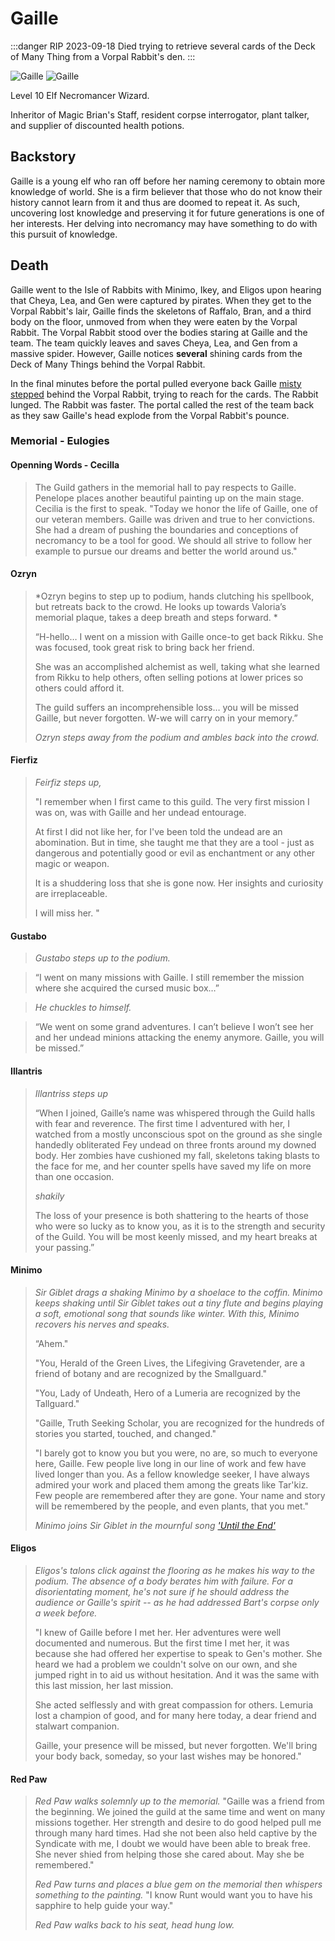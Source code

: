 # Gaille

:::danger RIP 2023-09-18
Died trying to retrieve several cards of the Deck of Many Thing from a Vorpal Rabbit's den. 
:::

![Gaille](/img/players/Gaille.png#gh-light-mode-only)
![Gaille](/img/players/Gaille_undead.png#gh-dark-mode-only)

Level 10 Elf Necromancer Wizard.

Inheritor of Magic Brian's Staff, resident corpse interrogator, plant talker, and supplier of discounted health potions.

## Backstory
Gaille is a young elf who ran off before her naming ceremony to obtain more knowledge of world. She is a firm believer that those who do not know their history cannot learn from it and thus are doomed to repeat it. As such, uncovering lost knowledge and preserving it for future generations is one of her interests. Her delving into necromancy may have something to do with this pursuit of knowledge.

## Death
Gaille went to the Isle of Rabbits with Minimo, Ikey, and Eligos upon hearing that Cheya, Lea, and Gen were captured by pirates. When they get to the Vorpal Rabbit's lair, Gaille finds the skeletons of Raffalo, Bran, and a third body on the floor, unmoved from when they were eaten by the Vorpal Rabbit. The Vorpal Rabbit stood over the bodies staring at Gaille and the team. The team quickly leaves and saves Cheya, Lea, and Gen from a massive spider. However, Gaille notices **several** shining cards from the Deck of Many Things behind the Vorpal Rabbit.

In the final minutes before the portal pulled everyone back Gaille [misty stepped](https://www.dndbeyond.com/spells/misty-step) behind the Vorpal Rabbit, trying to reach for the cards. The Rabbit lunged. The Rabbit was faster. The portal called the rest of the team back as they saw Gaille's head explode from the Vorpal Rabbit's pounce. 

### Memorial - Eulogies

#### Openning Words - Cecilla
> The Guild gathers in the memorial hall to pay respects to Gaille. Penelope places another beautiful painting up on the main stage. Cecilia is the first to speak. "Today we honor the life of Gaille, one of our veteran members. Gaille was driven and true to her convictions. She had a dream of pushing the boundaries and conceptions of necromancy to be a tool for good. We should all strive to follow her example to pursue our dreams and better the world around us."

#### Ozryn
> *Ozryn begins to step up to podium, hands clutching his spellbook, but retreats back to the crowd. He looks up towards Valoria’s memorial plaque, takes a deep breath and steps forward. *
> 
> “H-hello… I went on a mission with Gaille once-to get back Rikku. She was focused, took great risk to bring back her friend. 
> 
> She was an accomplished alchemist as well, taking what she learned from Rikku to help others, often selling potions at lower prices so others could afford it. 
> 
> The guild suffers an incomprehensible loss… you will be missed Gaille, but never forgotten. W-we will carry on in your memory.” 
> 
> *Ozryn steps away from the podium and ambles back into the crowd.*

#### Fierfiz
> *Feirfiz steps up,*
> 
> "I remember when I first came to this guild. The very first mission I was on, was with Gaille and her undead entourage.
> 
> At first I did not like her, for I've been told the undead are an abomination. But in time, she taught me that they are a tool - just as dangerous and potentially good or evil as enchantment or any other magic or weapon. 
> 
> It is a shuddering loss  that she is gone now. Her insights and curiosity are irreplaceable.
> 
> I will miss her. " 

#### Gustabo
> *Gustabo steps up to the podium.*

> “I went on many missions with Gaille. I still remember the mission where she acquired the cursed music box…”

> *He chuckles to himself.*

> “We went on some grand adventures. I can’t believe I won’t see her and her undead minions attacking the enemy anymore. Gaille, you will be missed.”

#### Illantris
> *Illantriss steps up*
> 
> “When I joined, Gaille’s name was whispered through the Guild halls with fear and reverence. The first time I adventured with her, I watched from a mostly unconscious spot on the ground as she single handedly obliterated Fey undead on three fronts around my downed body. Her zombies have cushioned my fall, skeletons taking blasts to the face for me, and her counter spells have saved my life on more than one occasion. 
>
> *shakily*
>
> The loss of your presence is both shattering to the hearts of those who were so lucky as to know you, as it is to the strength and security of the Guild. You will be most keenly missed, and my heart breaks at your passing.”

#### Minimo
> *Sir Giblet drags a shaking Minimo by a shoelace to the coffin. Minimo keeps shaking until Sir Giblet takes out a tiny flute and begins playing a soft, emotional song that sounds like winter. With this, Minimo recovers his nerves and speaks.*
> 
> “Ahem."
>
> "You, Herald of the Green Lives, the Lifegiving Gravetender, are a friend of botany and are recognized by the Smallguard."
>
> "You, Lady of Undeath, Hero of a Lumeria are recognized by the Tallguard." 
>
> "Gaille, Truth Seeking Scholar, you are recognized for the hundreds of stories you started, touched, and changed."
>
> "I barely got to know you but you were, no are, so much to everyone here, Gaille. Few people live long in our line of work and few have lived longer than you. As a fellow knowledge seeker, I have always admired your work and placed them among the greats like Tar'kiz. Few people are remembered after they are gone. Your name and story will be remembered by the people, and even plants, that you met." 
>
> *Minimo joins Sir Giblet in the mournful song ['Until the End'](https://www.youtube.com/watch?v=LF21VOQvzEs&ab_channel=Vindsvept%2Cfantasymusic)*

#### Eligos
> *Eligos's talons click against the flooring as he makes his way to the podium. The absence of a body berates him with failure. For a disorientating moment, he's not sure if he should address the audience or Gaille's spirit -- as he had addressed Bart's corpse only a week before.*
>
> "I knew of Gaille before I met her. Her adventures were well documented and numerous. But the first time I met her, it was because she had offered her expertise to speak to Gen's mother. She heard we had a problem we couldn't solve on our own, and she jumped right in to aid us without hesitation. And it was the same with this last mission, her last mission.
>
> She acted selflessly and with great compassion for others. Lemuria lost a champion of good, and for many here today, a dear friend and stalwart companion. 
>
> Gaille, your presence will be missed, but never forgotten. We'll bring your body back, someday, so your last wishes may be honored."

#### Red Paw
> *Red Paw walks solemnly up to the memorial.* "Gaille was a friend from the beginning. We joined the guild at the same time and went on many missions together. Her strength and desire to do good helped pull me through many hard times. Had she not been also held captive by the Syndicate with me, I doubt we would have been able to break free. She never shied from helping those she cared about. May she be remembered."
>
> *Red Paw turns and places a blue gem on the memorial then whispers something to the painting.*
> "I know Runt would want you to have his sapphire to help guide your way."
>
> *Red Paw walks back to his seat, head hung low.*
